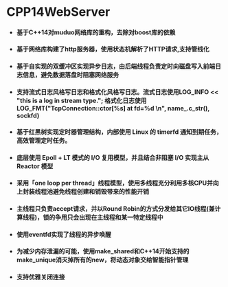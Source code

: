 # CPP14WebServer

- #### 基于C++14对muduo网络库的重构，去除对boost库的依赖 

- #### 基于网络库构建了http服务器，使用状态机解析了HTTP请求,支持管线化

- #### 基于自实现的双缓冲区实现异步日志，由后端线程负责定时向磁盘写入前端日志信息，避免数据落盘时阻塞网络服务

- #### 支持流式日志风格写日志和格式化风格写日志。流式日志使用LOG_INFO << "this is a log in stream type."; 格式化日志使用LOG_FMT("TcpConnection::ctor[%s] at fd=%d \n", name_.c_str(), sockfd)

- #### 基于红黑树实现定时器管理结构，内部使用 Linux 的 timerfd 通知到期任务，高效管理定时任务。

- #### 底层使用 Epoll + LT 模式的 I/O 复用模型，并且结合非阻塞 I/O 实现主从 Reactor 模型

- #### 采用「one loop per thread」线程模型，使用多线程充分利用多核CPU并向上封装线程池避免线程创建和销毁带来的性能开销

- #### 主线程只负责accept请求，并以Round Robin的方式分发给其它IO线程(兼计算线程)，锁的争用只会出现在主线程和某一特定线程中

- #### 使用eventfd实现了线程的异步唤醒

- #### 为减少内存泄漏的可能，使用make_shared和C++14开始支持的make_unique消灭掉所有的new，将动态对象交给智能指针管理

- #### 支持优雅关闭连接
